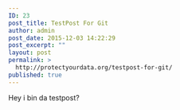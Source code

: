 ```yaml
---
ID: 23
post_title: TestPost For Git
author: admin
post_date: 2015-12-03 14:22:29
post_excerpt: ""
layout: post
permalink: >
  http://protectyourdata.org/testpost-for-git/
published: true
---
```

Hey i bin da testpost?